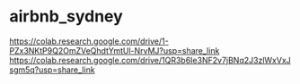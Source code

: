 # airbnb_sydney  
https://colab.research.google.com/drive/1-PZx3NKtP9Q2OmZVeQhdtYmtUl-NrvMJ?usp=share_link
https://colab.research.google.com/drive/1QR3b6Ie3NF2v7jBNq2J3zlWxVxJsgm5q?usp=share_link
